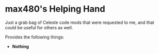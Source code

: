 # max480's Helping Hand

Just a grab bag of Celeste code mods that were requested to me, and that could be useful for others as well.

Provides the following things:
- **Nothing**